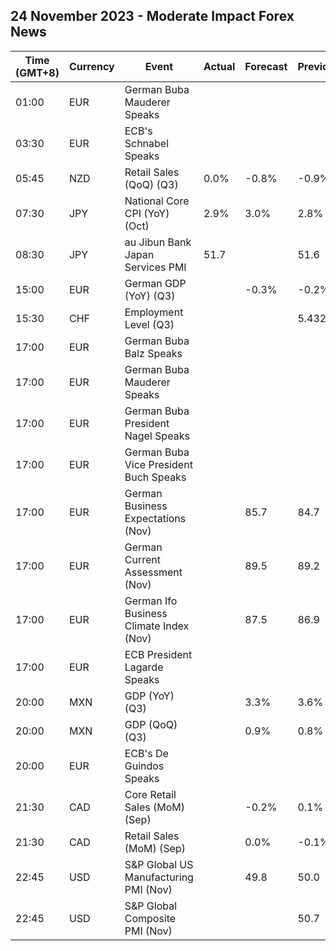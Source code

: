 ## 24 November 2023 - Moderate Impact Forex News

| Time (GMT+8) | Currency | Event | Actual | Forecast | Previous |
|------|----------|-------|--------|----------|----------|
| 01:00 | EUR | German Buba Mauderer Speaks |  |  |  |
| 03:30 | EUR | ECB's Schnabel Speaks |  |  |  |
| 05:45 | NZD | Retail Sales (QoQ) (Q3) | 0.0% | -0.8% | -0.9% |
| 07:30 | JPY | National Core CPI (YoY) (Oct) | 2.9% | 3.0% | 2.8% |
| 08:30 | JPY | au Jibun Bank Japan Services PMI | 51.7 |  | 51.6 |
| 15:00 | EUR | German GDP (YoY) (Q3) |  | -0.3% | -0.2% |
| 15:30 | CHF | Employment Level (Q3) |  |  | 5.432M |
| 17:00 | EUR | German Buba Balz Speaks |  |  |  |
| 17:00 | EUR | German Buba Mauderer Speaks |  |  |  |
| 17:00 | EUR | German Buba President Nagel Speaks |  |  |  |
| 17:00 | EUR | German Buba Vice President Buch Speaks |  |  |  |
| 17:00 | EUR | German Business Expectations (Nov) |  | 85.7 | 84.7 |
| 17:00 | EUR | German Current Assessment (Nov) |  | 89.5 | 89.2 |
| 17:00 | EUR | German Ifo Business Climate Index (Nov) |  | 87.5 | 86.9 |
| 17:00 | EUR | ECB President Lagarde Speaks |  |  |  |
| 20:00 | MXN | GDP (YoY) (Q3) |  | 3.3% | 3.6% |
| 20:00 | MXN | GDP (QoQ) (Q3) |  | 0.9% | 0.8% |
| 20:00 | EUR | ECB's De Guindos Speaks |  |  |  |
| 21:30 | CAD | Core Retail Sales (MoM) (Sep) |  | -0.2% | 0.1% |
| 21:30 | CAD | Retail Sales (MoM) (Sep) |  | 0.0% | -0.1% |
| 22:45 | USD | S&P Global US Manufacturing PMI (Nov) |  | 49.8 | 50.0 |
| 22:45 | USD | S&P Global Composite PMI (Nov) |  |  | 50.7 |
